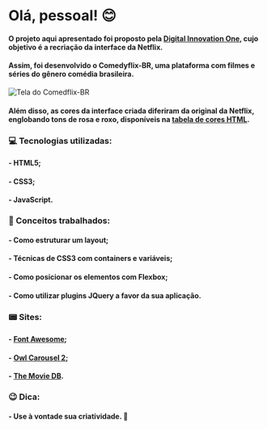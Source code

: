 # Olá, pessoal! :blush:

#### O projeto aqui apresentado foi proposto pela [Digital Innovation One](https://www.dio.me/?ref=3NO8V47B9Z), cujo objetivo é a recriação da interface da Netflix.

#### Assim, foi desenvolvido o Comedyflix-BR, uma plataforma com filmes e séries do gênero comédia brasileira.

![Tela do Comedflix-BR](https://i.ibb.co/XJLBT5L/Comedflix2.png)

#### Além disso, as cores da interface criada diferiram da original da Netflix, englobando tons de rosa e roxo, disponíveis na [tabela de cores HTML](https://celke.com.br/artigo/tabela-de-cores-html-nome-hexadecimal-rgb).


### :computer: Tecnologias utilizadas:
#### - HTML5;
#### - CSS3;
#### - JavaScript.


### :bookmark_tabs: Conceitos trabalhados:
#### - Como estruturar um layout; 
#### - Técnicas de CSS3 com containers e variáveis; 
#### - Como posicionar os elementos com Flexbox;
#### - Como utilizar plugins JQuery a favor da sua aplicação.


### :pager: Sites:
#### - [Font Awesome](https://fontawesome.com/); 
#### - [Owl Carousel 2](https://owlcarousel2.github.io/OwlCarousel2/);
#### - [The Movie DB](https://www.themoviedb.org/).


### :wink: Dica: 
#### - Use à vontade sua criatividade. :rocket:
